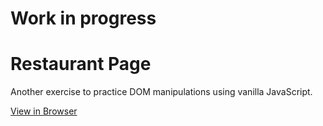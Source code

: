 # Work in progress
# Restaurant Page

Another exercise to practice DOM manipulations using vanilla JavaScript.

[View in Browser]()
